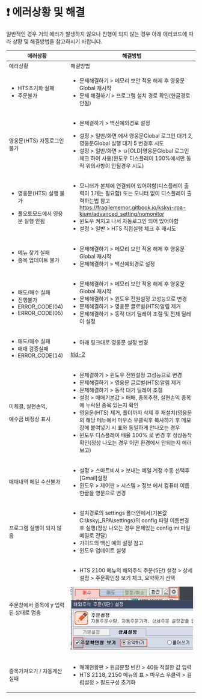 # ❗ 에러상황 및 해결

일반적인 경우 거의 에러가 발생하지 않으나 진행이 되지 않는 경우 아래 에러코드에 따라 상황 및 해결방법을 참고하시기 바랍니다.

<table data-header-hidden><thead><tr><th width="150">에러상황</th><th>해결방법</th></tr></thead><tbody><tr><td>에러상황</td><td>해결방법</td></tr><tr><td><ul><li>HTS초기화 실패</li><li>주문불가</li></ul></td><td><ul><li>문제해결하기 > 메모리 보안 적용 해제 후 영웅문Global 재시작</li><li>문제 해결하기 > 프로그램 설치 경로 확인(한글경로 안됨)</li></ul></td></tr><tr><td>영웅문(HTS) 자동로그인 불가</td><td><ul><li>문제결하기 > 백신예외경로 설정</li></ul><ul><li>설정 > 일반/화면 에서 영웅문Global 로그인 대기 2, 영웅문Global 실행 대기 5 변경후 시도</li><li>설정 > 일반/화면 > ㅁ[OLD]영웅문Global 로그인 체크 하여 사용(윈도우 디스플레이 100%에서만 동작 위의사항이 안될경우 시도)</li></ul></td></tr><tr><td><ul><li>영웅문(HTS) 실행 불가</li></ul><ul><li>풀오토모드에서 영웅문 실행 안됨</li></ul></td><td><ul><li>모니터가 본체에 연결되어 있어야함(디스플레이 출력이 1개는 필요함) 또는 모니터 없이 디스플레이 출력하는법 참고<a href="https://fragilememor.gitbook.io/kskyj-rpa-kium/advanced_setting/nomonitor">https://fragilememor.gitbook.io/kskyj-rpa-kium/advanced_setting/nomonitor</a></li><li>윈도우 켜지고 나서 자동로그인 되어 있어야함</li><li>설정 > 일반 > HTS 직접실행 체크 후 재시도</li></ul></td></tr><tr><td><ul><li>메뉴 찾기 실패</li><li>종목 업데이트 불가</li></ul></td><td><ul><li>문제해결하기 > 메모리 보안 적용 해제 후 영웅문Global 재시작</li><li>문제해결하기 > 백신예외경로 설정</li></ul></td></tr><tr><td><ul><li>매도/매수 실패</li><li>진행불가</li><li>ERROR_CODE(04)</li><li>ERROR_CODE(05)</li></ul></td><td><ul><li>문제해결하기 > 메모리 보안 적용 해제 후 영웅문Global 재시작</li><li>문제해결하기 > 윈도우 전원설정 고성능으로 변경</li><li>문제해결하기 > 영웅문 글로벌(HTS)알림 제거</li><li>문제해결하기 > 동작 대기 딜레이 조절 및 전체 딜레이 설정</li></ul></td></tr><tr><td><ul><li>매도/매수 실패</li><li>매매 검증실패</li><li>ERROR_CODE(14)</li></ul></td><td><ul><li>아래 링크대로 영웅문 설정 변경</li></ul><p><a data-mention href="../init1.md#id-2">#id-2</a></p></td></tr><tr><td><p>미체결, 실현손익,</p><p>예수금 비정상 표시</p></td><td><ul><li>문제결하기 > 윈도우 전원설정 고성능으로 변경</li><li>문제해결하기 > 영웅문 글로벌(HTS)알림 제거</li><li>문제해결하기 > 동작 대기 딜레이 조절</li><li>설정 > 매매기본값 > 매매, 종목추천, 실현손익 종목에 누락된 종목 있는지 확인</li><li>영웅문(HTS) 제거, 폴더까지 삭제 후 재설치(영웅문의 해당 메뉴에서 마우스 우클릭후 복사하기 후 메모장에 붙여넣기 시 표와 동일하게 안나오는 경우</li><li>윈도우 디스플레이 배율 100% 로 변경 후 정상동작 확인(정상 나오는 경우 어떤 환경에서 안되는지 에러보고)</li></ul></td></tr><tr><td>매매내역 메일 수신불가</td><td><ul><li>설정 > 스마트비서 > 보내는 메일 계정 수동 선택후 [Gmail]설정</li><li>윈도우 > 제어판 > 시스템 > 정보 에서 컴퓨터 이름 한글을 영문으로 변경</li></ul></td></tr><tr><td>프로그램 실행이 되지 않음</td><td><ul><li>설치경로의 settings 폴더안에서(기본값 C:\kskyj_RPA\settings)의 config 파일 이름변경 후 실행(정상 나오는 경우 문제있는 config.ini 파일 메일로 전달)</li><li>가이드의  백신 예외 설정 참고</li><li>윈도우 업데이트 실행</li></ul></td></tr><tr><td>주문창에서 종목에 y 입력된 상태로 멈춤</td><td><ul><li>HTS 2100 메뉴의 해외주식 주문(5단) 설정 > 상세설정 > 주문확인창 보기 체크, 요약하기 선택</li></ul><p><img src="../.gitbook/assets/image (34).png" alt="" data-size="original"></p></td></tr><tr><td>종목가져오기 / 자동계산 실패</td><td><ul><li>매매현황판  > 원금분할 빈칸 > 40등 적절한 값 입력</li><li>HTS 2118, 2150 메뉴의 표 > 마우스 우클릭 > 컬럼설정 > 필드구성 초기화</li></ul></td></tr></tbody></table>
